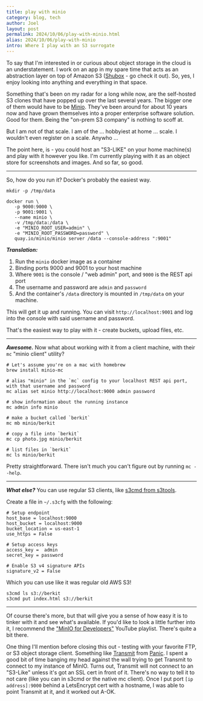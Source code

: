 ```yaml
---
title: play with minio
category: blog, tech
author: Joel
layout: post
permalink: 2024/10/06/play-with-minio.html
alias: 2024/10/06/play-with-minio
intro: Where I play with an S3 surrogate
---
```


To say that I'm interested in or curious about object storage in the cloud is an understatement. I work on an app in my spare time that acts as an abstraction layer on top of Amazon S3 ([Shubox](https://shubox.io) - go check it out). So, yes, I enjoy looking into anything and everything in that space.

Something that's been on my radar for a long while now, are the self-hosted S3 clones that have popped up over the last several years. The bigger one of them would have to be [Minio](https://min.io/). They've been around for about 10 years now and have grown themselves into a proper enterprise software solution. Good for them. Being the "on-prem S3 company" is nothing to scoff at.

But I am not of that scale.  I am of the ... hobbyiest at home ... scale. I wouldn't even register on a scale. Anywho ...

The point here, is - you could host an "S3-LIKE" on your home machine(s) and play with it however you like. I'm currently playing with it as an object store for screenshots and images. And so far, so good.

***

So, how do you run it? Docker's probably the easiest way.

```
mkdir -p /tmp/data

docker run \
   -p 9000:9000 \
   -p 9001:9001 \
   --name minio \
   -v /tmp/data:/data \
   -e "MINIO_ROOT_USER=admin" \
   -e "MINIO_ROOT_PASSWORD=password" \
   quay.io/minio/minio server /data --console-address ":9001"
```

***Translation:***

1. Run the `minio` docker image as a container
2. Binding ports 9000 and 9001 to your host machine
3. Where `9001` is the console / "web admin" port, and `9000` is the REST api port
4. The username and password are `admin` and `password`
5. And the container's `/data` directory is mounted in `/tmp/data` on your machine.

This will get it up and running. You can visit `http://localhost:9001` and log into the console with said username and password.

That's the easiest way to play with it - create buckets, upload files, etc.

***

***Awesome.*** Now what about working with it from a client machine, with their `mc` "minio client" utility?

```
# Let's assume you're on a mac with homebrew
brew install minio-mc

# alias "minio" in the `mc` config to your localhost REST api port, with that username and password
mc alias set minio http://localhost:9000 admin password

# show information about the running instance
mc admin info minio

# make a bucket called `berkit`
mc mb minio/berkit

# copy a file into `berkit`
mc cp photo.jpg minio/berkit

# list files in `berkit`
mc ls minio/berkit
```

Pretty straightforward. There isn't much you can't figure out by running `mc --help`.

***

***What else?*** You can use regular S3 clients, like [s3cmd from s3tools](https://s3tools.org/s3cmd).

Create a file in `~/.s3cfg` with the following:

```
# Setup endpoint
host_base = localhost:9000
host_bucket = localhost:9000
bucket_location = us-east-1
use_https = False

# Setup access keys
access_key =  admin
secret_key = password

# Enable S3 v4 signature APIs
signature_v2 = False
```

Which you can use like it was regular old AWS S3!

```
s3cmd ls s3://berkit
s3cmd put index.html s3://berkit
```

***

Of course there's more, but that will give you a sense of how easy it is to tinker with it and see what's available. If you'd like to look a little further into it, I recommend the ["MinIO for Developers"](https://www.youtube.com/playlist?list=PLFOIsHSSYIK37B3VtACkNksUw8_puUuAC) YouTube playlist. There's quite a bit there.

One thing I'll mention before closing this out - testing with your favorite FTP, or S3 object storage client. Something like [Transmit]( https://panic.com/transmit/) from [Panic](https://panic.com/). I spent a good bit of time banging my head against the wall trying to get Transmit to connect to my instance of MinIO. Turns out, Transmit will not connect to an "S3-Like" unless it's got an SSL cert in front of it. There's no way to tell it to not care (like you can in s3cmd or the native mc client). Once I put port `[ip address]:9000` behind a LetsEncrypt cert with a hostname, I was able to point Transmit at it, and it worked out A-OK.
